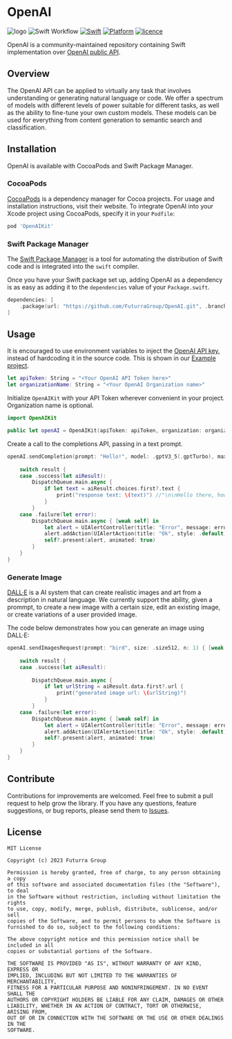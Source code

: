 # OpenAI

![logo](https://user-images.githubusercontent.com/7910769/221990786-c1de6c7f-d8cd-40bf-b3fd-d5d279676fb8.png)
![Swift Workflow](https://github.com/FuturraGroup/OpenAI/actions/workflows/swift.yml/badge.svg)
[![Swift](https://img.shields.io/badge/Swift%20Compatibility-5.5%20%7C%205.6%20%7C%205.7-orange)](https://img.shields.io/badge/Swift%20Compatibility-5.5%20%7C%205.6%20%7C%205.7-orange)
[![Platform](https://img.shields.io/badge/Platform%20Compatibility-iOS%20%7C%20macOS%20%7C%20tvOS%20%7C%20watchOS-blue)](https://img.shields.io/badge/Platform%20Compatibility-iOS%20%7C%20macOS%20%7C%20tvOS%20%7C%20watchOS-blue)
[![licence](https://img.shields.io/badge/%20licence-MIT-green)](https://img.shields.io/badge/%20licence-MIT-green)

OpenAI is a community-maintained repository containing Swift implementation over [OpenAI public API](https://platform.openai.com/docs/api-reference/).

## Overview
The OpenAI API can be applied to virtually any task that involves understanding or generating natural language or code. We offer a spectrum of models with different levels of power suitable for different tasks, as well as the ability to fine-tune your own custom models. These models can be used for everything from content generation to semantic search and classification.

## Installation

OpenAI is available with CocoaPods and Swift Package Manager.

### CocoaPods

[CocoaPods](https://cocoapods.org) is a dependency manager for Cocoa projects. For usage and installation instructions, visit their website. To integrate OpenAI into your Xcode project using CocoaPods, specify it in your `Podfile`:

```ruby
pod 'OpenAIKit'
```
### Swift Package Manager

The [Swift Package Manager](https://swift.org/package-manager/) is a tool for automating the distribution of Swift code and is integrated into the `swift` compiler. 

Once you have your Swift package set up, adding OpenAI as a dependency is as easy as adding it to the `dependencies` value of your `Package.swift`.

```swift
dependencies: [
    .package(url: "https://github.com/FuturraGroup/OpenAI.git", .branch("main"))
]
```

## Usage

It is encouraged to use environment variables to inject the [OpenAI API key](https://platform.openai.com/account/api-keys), instead of hardcoding it in the source code. This is shown in our [Example project](https://github.com/FuturraGroup/OpenAI/tree/main/Example).

```swift
let apiToken: String = "<Your OpenAI API Token here>"
let organizationName: String = "<Your OpenAI Organization name>"
```
Initialize `OpenAIKit` with your API Token wherever convenient in your project. Organization name is optional.

```swift
import OpenAIKit

public let openAI = OpenAIKit(apiToken: apiToken, organization: organizationName)
```
Create a call to the completions API, passing in a text prompt.

```swift
openAI.sendCompletion(prompt: "Hello!", model: .gptV3_5(.gptTurbo), maxTokens: 2048) { [weak self] result in
    
    switch result {
    case .success(let aiResult):
        DispatchQueue.main.async {
            if let text = aiResult.choices.first?.text {
                print("response text: \(text)") //"\n\nHello there, how may I assist you today?"
            }
        }
    case .failure(let error):
        DispatchQueue.main.async { [weak self] in
            let alert = UIAlertController(title: "Error", message: error.localizedDescription, preferredStyle: .alert)
            alert.addAction(UIAlertAction(title: "Ok", style: .default))
            self?.present(alert, animated: true)
        }
    }
}
```
### Generate Image

[DALL·E](https://platform.openai.com/docs/models/dall-e) is a AI system that can create realistic images and art from a description in natural language. We currently support the ability, given a prommpt, to create a new image with a certain size, edit an existing image, or create variations of a user provided image.

The code below demonstrates how you can generate an image using DALL·E:

```swift
openAI.sendImagesRequest(prompt: "bird", size: .size512, n: 1) { [weak self] result in
    
    switch result {
    case .success(let aiResult):
        
        DispatchQueue.main.async {
            if let urlString = aiResult.data.first?.url {
                print("generated image url: \(urlString)")
            }
        }
    case .failure(let error):
        DispatchQueue.main.async { [weak self] in
            let alert = UIAlertController(title: "Error", message: error.localizedDescription, preferredStyle: .alert)
            alert.addAction(UIAlertAction(title: "Ok", style: .default))
            self?.present(alert, animated: true)
        }
    }
}
```
## Contribute

Contributions for improvements are welcomed. Feel free to submit a pull request to help grow the library. If you have any questions, feature suggestions, or bug reports, please send them to [Issues](https://github.com/FuturraGroup/OpenAI/issues).

## License

```
MIT License

Copyright (c) 2023 Futurra Group

Permission is hereby granted, free of charge, to any person obtaining a copy
of this software and associated documentation files (the "Software"), to deal
in the Software without restriction, including without limitation the rights
to use, copy, modify, merge, publish, distribute, sublicense, and/or sell
copies of the Software, and to permit persons to whom the Software is
furnished to do so, subject to the following conditions:

The above copyright notice and this permission notice shall be included in all
copies or substantial portions of the Software.

THE SOFTWARE IS PROVIDED "AS IS", WITHOUT WARRANTY OF ANY KIND, EXPRESS OR
IMPLIED, INCLUDING BUT NOT LIMITED TO THE WARRANTIES OF MERCHANTABILITY,
FITNESS FOR A PARTICULAR PURPOSE AND NONINFRINGEMENT. IN NO EVENT SHALL THE
AUTHORS OR COPYRIGHT HOLDERS BE LIABLE FOR ANY CLAIM, DAMAGES OR OTHER
LIABILITY, WHETHER IN AN ACTION OF CONTRACT, TORT OR OTHERWISE, ARISING FROM,
OUT OF OR IN CONNECTION WITH THE SOFTWARE OR THE USE OR OTHER DEALINGS IN THE
SOFTWARE.
```
